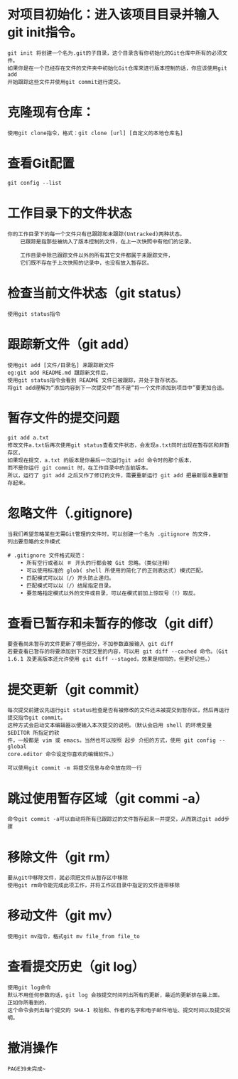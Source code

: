 # 对项目初始化：进入该项目目录并输入git init指令。
	git init 将创建一个名为.git的子目录，这个目录含有你初始化的Git仓库中所有的必须文件。
	如果你是在一个已经存在文件的文件夹中初始化Git仓库来进行版本控制的话，你应该使用git add
	开始跟踪这些文件并使用git commit进行提交。
	
# 克隆现有仓库：
	使用git clone指令，格式：git clone [url] [自定义的本地仓库名]

# 查看Git配置
	git config --list

# 工作目录下的文件状态
	你的工作目录下的每一个文件只有已跟踪和未跟踪(Untracked)两种状态。
		已跟踪是指那些被纳入了版本控制的文件，在上一次快照中有他们的记录。
		
		工作目录中除已跟踪文件以外的所有其它文件都属于未跟踪文件，
		它们既不存在于上次快照的记录中，也没有放入暂存区。

# 检查当前文件状态（git status）
	使用git status指令
	
# 跟踪新文件（git add）
	使用git add [文件/目录名] 来跟踪新文件
	eg:git add README.md 跟踪新文件后，
	使用git status指令会看到 README 文件已被跟踪，并处于暂存状态。
	将git add理解为“添加内容到下一次提交中”而不是“将一个文件添加到项目中”要更加合适。
	
# 暂存文件的提交问题
	git add a.txt
	修改文件a.txt后再次使用git status查看文件状态，会发现a.txt同时出现在暂存区和非暂存区，
	如果现在提交，a.txt 的版本是你最后一次运行git add 命令时的那个版本，
	而不是你运行 git commit 时，在工作目录中的当前版本。
	所以，运行了 git add 之后又作了修订的文件，需要重新运行 git add 把最新版本重新暂存起来。
	
# 忽略文件（.gitignore)
	当我们希望忽略某些无需Git管理的文件时，可以创建一个名为 .gitignore 的文件，
	列出要忽略的文件模式
	
	# .gitignore 文件格式规范：
		• 所有空行或者以 ＃ 开头的行都会被 Git 忽略。（类似注释）
		• 可以使用标准的 glob( shell 所使用的简化了的正则表达式) 模式匹配。
		• 匹配模式可以以（/）开头防止递归。
		• 匹配模式可以以（/）结尾指定目录。
		• 要忽略指定模式以外的文件或目录，可以在模式前加上惊叹号（!）取反。

# 查看已暂存和未暂存的修改（git diff）
	要查看尚未暂存的文件更新了哪些部分，不加参数直接输入 git diff
	若要查看已暂存的将要添加到下次提交里的内容，可以用 git diff --cached 命令。（Git 1.6.1 及更高版本还允许使用 git diff --staged，效果是相同的，但更好记些。）

# 提交更新（git commit）
	每次提交前建议先运行git status检查是否有被修改的文件还未被提交到暂存区，然后再运行提交指令git commit。
	这种方式会启动文本编辑器以便输入本次提交的说明。（默认会启用 shell 的环境变量 $EDITOR 所指定的软
	件，一般都是 vim 或 emacs。当然也可以按照 起步 介绍的方式，使用 git config --global
	core.editor 命令设定你喜欢的编辑软件。）
	
	可以使用git commit -m 将提交信息与命令放在同一行
	
# 跳过使用暂存区域（git commi -a）
	命令git commit -a可以自动将所有已跟踪过的文件暂存起来一并提交，从而跳过git add步骤
	
# 移除文件（git rm）
	要从git中移除文件，就必须把文件从暂存区中移除
	使用git rm命令能完成此项工作，并将工作区目录中指定的文件连带移除
	
# 移动文件（git mv）
	使用git mv指令，格式git mv file_from file_to
	
# 查看提交历史（git log）
	使用git log命令
	默认不用任何参数的话，git log 会按提交时间列出所有的更新，最近的更新排在最上面。 正如你所看到的，
	这个命令会列出每个提交的 SHA-1 校验和、作者的名字和电子邮件地址、提交时间以及提交说明。
	
# 撤消操作
	PAGE39未完成~

